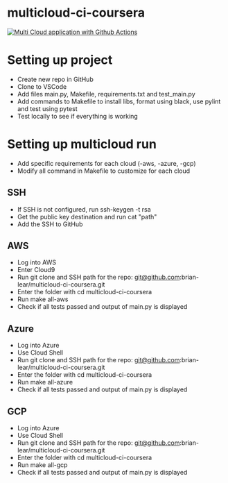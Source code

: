 # multicloud-ci-coursera

[![Multi Cloud application with Github Actions](https://github.com/brian-lear/multicloud-ci-coursera/actions/workflows/pythonapp.yaml/badge.svg?branch=main)](https://github.com/brian-lear/multicloud-ci-coursera/actions/workflows/pythonapp.yaml)


# Setting up project
* Create new repo in GitHub
* Clone to VSCode
* Add files main.py, Makefile, requirements.txt and test_main.py
* Add commands to Makefile to install libs, format using black, use pylint and test using pytest
* Test locally to see if everything is working

# Setting up multicloud run
* Add specific requirements for each cloud (-aws, -azure, -gcp)
* Modify all command in Makefile to customize for each cloud

## SSH
* If SSH is not configured, run ssh-keygen -t rsa
* Get the public key destination and run cat "path"
* Add the SSH to GitHub

## AWS
* Log into AWS
* Enter Cloud9
* Run git clone and SSH path for the repo: git@github.com:brian-lear/multicloud-ci-coursera.git
* Enter the folder with cd multicloud-ci-coursera
* Run make all-aws
* Check if all tests passed and output of main.py is displayed

## Azure
* Log into Azure
* Use Cloud Shell
* Run git clone and SSH path for the repo: git@github.com:brian-lear/multicloud-ci-coursera.git
* Enter the folder with cd multicloud-ci-coursera
* Run make all-azure
* Check if all tests passed and output of main.py is displayed

## GCP
* Log into Azure
* Use Cloud Shell
* Run git clone and SSH path for the repo: git@github.com:brian-lear/multicloud-ci-coursera.git
* Enter the folder with cd multicloud-ci-coursera
* Run make all-gcp
* Check if all tests passed and output of main.py is displayed
